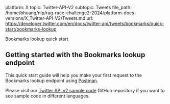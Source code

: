 platform: X
topic: Twitter-API-V2
subtopic: Tweets
file_path: /home/bhuang/nlp/rag-race-challenge2-2024/platform-docs-versions/X_Twitter-API-V2/Tweets.md
url: https://developer.twitter.com/en/docs/twitter-api/tweets/bookmarks/quick-start/bookmarks-lookup

Bookmarks lookup quick start

## Getting started with the Bookmarks lookup endpoint

This quick start guide will help you make your first request to the Bookmarks lookup endpoint using [Postman](https://developer.twitter.com/en/docs/tools-and-libraries/using-postman).  

Please visit our [Twitter API v2 sample code](https://github.com/twitterdev/Twitter-API-v2-sample-code) GitHub repository if you want to see sample code in different languages.